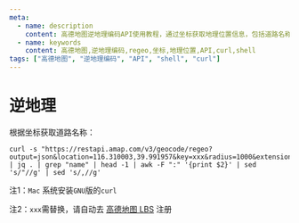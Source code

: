 ```yaml
---
meta:
  - name: description
    content: 高德地图逆地理编码API使用教程，通过坐标获取地理位置信息，包括道路名称等详细数据
  - name: keywords
    content: 高德地图,逆地理编码,regeo,坐标,地理位置,API,curl,shell
tags: ["高德地图", "逆地理编码", "API", "shell", "curl"]
---
```


# 逆地理


根据坐标获取道路名称：

```shell
curl -s "https://restapi.amap.com/v3/geocode/regeo?output=json&location=116.310003,39.991957&key=xxx&radius=1000&extensions=all" | jq . | grep "name" | head -1 | awk -F ":" '{print $2}' | sed 's/"//g' | sed 's/,//g' 
```

注1：`Mac` 系统安装`GNU`版的`curl`

注2：`xxx`需替换，请自动去 [高德地图 LBS](https://lbs.amap.com/) 注册
